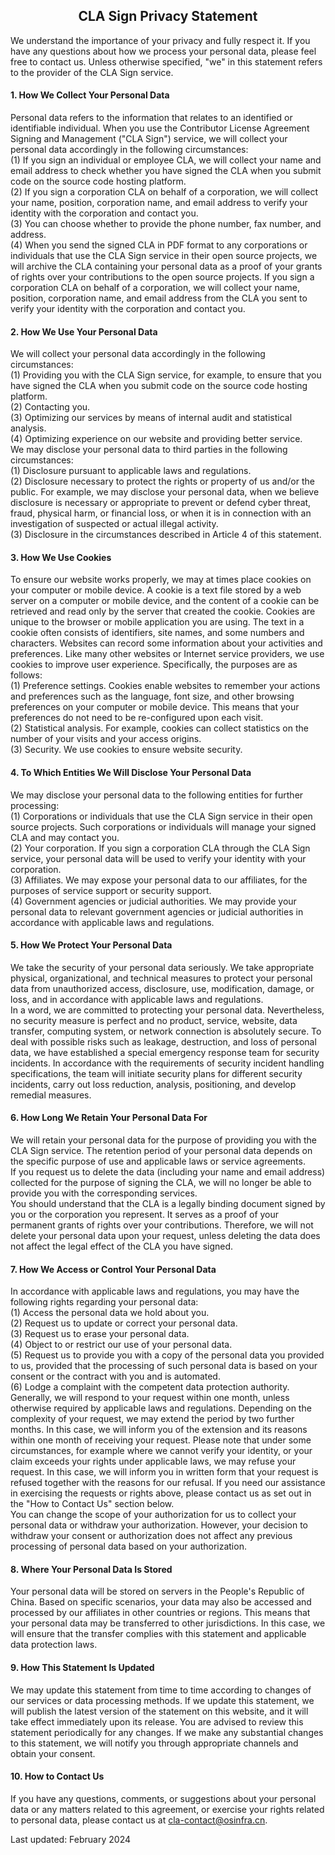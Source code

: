 ## <center>CLA Sign Privacy Statement</center>

We understand the importance of your privacy and fully respect it. If you have any questions about how we process your personal data, please feel free to contact us. Unless otherwise specified, "we" in this statement refers to the provider of the CLA Sign service.

#### 1. How We Collect Your Personal Data
Personal data refers to the information that relates to an identified or identifiable individual. When you use the Contributor License Agreement Signing and Management ("CLA Sign") service, we will collect your personal data accordingly in the following circumstances:  
(1) If you sign an individual or employee CLA, we will collect your name and email address to check whether you have signed the CLA when you submit code on the source code hosting platform.  
(2) If you sign a corporation CLA on behalf of a corporation, we will collect your name, position, corporation name, and email address to verify your identity with the corporation and contact you.  
(3) You can choose whether to provide the phone number, fax number, and address.  
(4) When you send the signed CLA in PDF format to any corporations or individuals that use the CLA Sign service in their open source projects, we will archive the CLA containing your personal data as a proof of your grants of rights over your contributions to the open source projects. If you sign a corporation CLA on behalf of a corporation, we will collect your name, position, corporation name, and email address from the CLA you sent to verify your identity with the corporation and contact you.  
#### 2. How We Use Your Personal Data
We will collect your personal data accordingly in the following circumstances:  
(1) Providing you with the CLA Sign service, for example, to ensure that you have signed the CLA when you submit code on the source code hosting platform.  
(2) Contacting you.  
(3) Optimizing our services by means of internal audit and statistical analysis.  
(4) Optimizing experience on our website and providing better service.  
We may disclose your personal data to third parties in the following circumstances:  
(1) Disclosure pursuant to applicable laws and regulations.  
(2) Disclosure necessary to protect the rights or property of us and/or the public. For example, we may disclose your personal data, when we believe disclosure is necessary or appropriate to prevent or defend cyber threat, fraud, physical harm, or financial loss, or when it is in connection with an investigation of suspected or actual illegal activity.  
(3) Disclosure in the circumstances described in Article 4 of this statement.  
#### 3. How We Use Cookies
To ensure our website works properly, we may at times place cookies on your computer or mobile device. A cookie is a text file stored by a web server on a computer or mobile device, and the content of a cookie can be retrieved and read only by the server that created the cookie. Cookies are unique to the browser or mobile application you are using. The text in a cookie often consists of identifiers, site names, and some numbers and characters. Websites can record some information about your activities and preferences. Like many other websites or Internet service providers, we use cookies to improve user experience. Specifically, the purposes are as follows:  
(1) Preference settings. Cookies enable websites to remember your actions and preferences such as the language, font size, and other browsing preferences on your computer or mobile device. This means that your preferences do not need to be re-configured upon each visit.  
(2) Statistical analysis. For example, cookies can collect statistics on the number of your visits and your access origins.  
(3) Security. We use cookies to ensure website security.  
#### 4. To Which Entities We Will Disclose Your Personal Data
We may disclose your personal data to the following entities for further processing:  
(1) Corporations or individuals that use the CLA Sign service in their open source projects. Such corporations or individuals will manage your signed CLA and may contact you.  
(2) Your corporation. If you sign a corporation CLA through the CLA Sign service, your personal data will be used to verify your identity with your corporation.  
(3) Affiliates. We may expose your personal data to our affiliates, for the purposes of service support or security support.  
(4) Government agencies or judicial authorities. We may provide your personal data to relevant government agencies or judicial authorities in accordance with applicable laws and regulations.  
#### 5. How We Protect Your Personal Data
We take the security of your personal data seriously. We take appropriate physical, organizational, and technical measures to protect your personal data from unauthorized access, disclosure, use, modification, damage, or loss, and in accordance with applicable laws and regulations.  
In a word, we are committed to protecting your personal data. Nevertheless, no security measure is perfect and no product, service, website, data transfer, computing system, or network connection is absolutely secure. To deal with possible risks such as leakage, destruction, and loss of personal data, we have established a special emergency response team for security incidents. In accordance with the requirements of security incident handling specifications, the team will initiate security plans for different security incidents, carry out loss reduction, analysis, positioning, and develop remedial measures.  
#### 6. How Long We Retain Your Personal Data For
We will retain your personal data for the purpose of providing you with the CLA Sign service. The retention period of your personal data depends on the specific purpose of use and applicable laws or service agreements.  
If you request us to delete the data (including your name and email address) collected for the purpose of signing the CLA, we will no longer be able to provide you with the corresponding services.  
You should understand that the CLA is a legally binding document signed by you or the corporation you represent. It serves as a proof of your permanent grants of rights over your contributions. Therefore, we will not delete your personal data upon your request, unless deleting the data does not affect the legal effect of the CLA you have signed.  
#### 7. How We Access or Control Your Personal Data
In accordance with applicable laws and regulations, you may have the following rights regarding your personal data:  
(1) Access the personal data we hold about you.  
(2) Request us to update or correct your personal data.  
(3) Request us to erase your personal data.  
(4) Object to or restrict our use of your personal data.  
(5) Request us to provide you with a copy of the personal data you provided to us, provided that the processing of such personal data is based on your consent or the contract with you and is automated.  
(6) Lodge a complaint with the competent data protection authority.  
Generally, we will respond to your request within one month, unless otherwise required by applicable laws and regulations. Depending on the complexity of your request, we may extend the period by two further months. In this case, we will inform you of the extension and its reasons within one month of receiving your request. Please note that under some circumstances, for example where we cannot verify your identity, or your claim exceeds your rights under applicable laws, we may refuse your request. In this case, we will inform you in written form that your request is refused together with the reasons for our refusal. If you need our assistance in exercising the requests or rights above, please contact us as set out in the "How to Contact Us" section below.  
You can change the scope of your authorization for us to collect your personal data or withdraw your authorization. However, your decision to withdraw your consent or authorization does not affect any previous processing of personal data based on your authorization.  
#### 8. Where Your Personal Data Is Stored
Your personal data will be stored on servers in the People's Republic of China. Based on specific scenarios, your data may also be accessed and processed by our affiliates in other countries or regions. This means that your personal data may be transferred to other jurisdictions. In this case, we will ensure that the transfer complies with this statement and applicable data protection laws.  
#### 9. How This Statement Is Updated
We may update this statement from time to time according to changes of our services or data processing methods. If we update this statement, we will publish the latest version of the statement on this website, and it will take effect immediately upon its release. You are advised to review this statement periodically for any changes. If we make any substantial changes to this statement, we will notify you through appropriate channels and obtain your consent.  
#### 10. How to Contact Us
If you have any questions, comments, or suggestions about your personal data or any matters related to this agreement, or exercise your rights related to personal data, please contact us at cla-contact@osinfra.cn.

Last updated: February 2024
